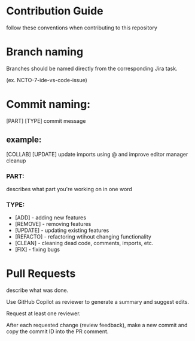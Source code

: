 # Contribution Guide

follow these conventions when contributing to this repository

# Branch naming

Branches should be named directly from the corresponding Jira task.

(ex. NCTO-7-ide-vs-code-issue)

# Commit naming:
[PART] [TYPE] commit message

## example:
[COLLAB] [UPDATE] update imports using @ and improve editor manager cleanup

### PART:
describes what part you're working on in one word

### TYPE:
- [ADD] - adding new features
- [REMOVE] - removing features
- [UPDATE] - updating existing features
- [REFACTO] - refactoring wtihout changing functionality
- [CLEAN] - cleaning dead code, comments, imports, etc.
- [FIX] - fixing bugs


# Pull Requests
describe what was done.

Use GitHub Copilot as reviewer to generate a summary and suggest edits.

Request at least one reviewer.

After each requested change (review feedback), make a new commit and copy the commit ID into the PR comment.